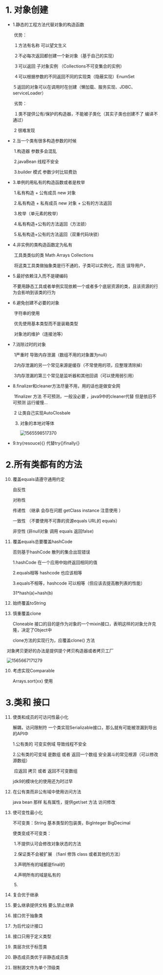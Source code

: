 # 1. 对象创建

- 1.静态的工程方法代替对象的构造函数

  ​	优势：

  ​			１方法有名称 可以望文生义

  ​			２不必每次返回都创建一个新对象（基于自己的实现）

  ​			３可以返回 子对象实例	（Collections不可变集合的实例）

  ​			４可以根据参数的不同返回不同的实现类（隐蔽实现）EnumSet

  ​			５返回的对象可以在调用时在创建（懒加载、服务实现、JDBC、serviceLoader）

  ​	劣势：

  ​			１类不提供公有/保护的构造器，不能被子类化（其实子类也创建不了 编译不通过）

  ​			 2 很难发现

- 2.当一个类有很多构造参数的时候

  ​			1.构造器  参数多会混乱

  ​			2.javaBean 线程不安全

  ​			3.builder 模式	参数少时比较费劲

- 3.单例的用私有的构造函数或者是枚举

  ​		1.私有构造 + 公有成员 new 对象 

  ​		2.私有构造 + 私有成员 new 对象 + 公有的方法返回

  ​		3.枚举（单元素的枚举）

  ​		4.私有构造+公有的方法返回（方法锁）

  ​		5.私有构造+公有的方法返回（双重代码块锁）

- 4.非实例的类构造函数定为私有

  ​	工具类类似的类 Math  Arrays Collections

  ​	将这类工具类做抽象类是行不通的，子类可以实例化，而且 误导用户，

- 5.最好依赖注入而不是硬编码

  ​	不要用静态工具或者单例实现依赖一个或者多个底层资源的类，且该资源的行为会影响到该类的行为

- 6.避免创建不必要的对象

  ​	字符串的使用

  ​	优先使用基本类型而不是装箱类型

  ​	对象池的维护（连接池等）

- 7.消除过时的对象

  ​	1严重时 导致内存泄漏（数组不用的对象置为null）	

  ​	2内存泄漏的另一个常见来源是缓存（不常使用的项，应整理清除掉）

  ​	3内存泄漏的第三个常见是监听器和其他回调（可以使用弱引用）

- 8.finalizer和cleaner方法尽量不用，用的话也是做安全网

  ​	1finalizer 方法 不可预测，一般没必要 ，java9中的cleaner代替 但是依旧不可预测 运行缓慢...

  ​	2 让类自己实现AutoClosbale

   3. 对象的本地对等体

      ![1565598517370](.\assets\1565598517370.png)

      

- 9.try(resouce){} 代替try{}finally{}

# 2.所有类都有的方法

10. 覆盖equals请遵守通用约定

    自反性

    对称性

    传递性 （继承 会存在问题  getClass  instance 注意使用 ）

    一致性 （不要使用不可靠的资源equals URL的 equals）

    非空性  (非null对象 调用 equals 返回false)

11. 覆盖equals总要覆盖hashCode  

    否则基于hashCode 散列的集合出现错误

    1.hashCode 在一个应用中始终返回相同的值

    2.equals相等 hashcode 也应该相等

    3.equals不相等，hashcode 可以相等（但应该去提高散列表的性能）

    31*hash(a)+hash(b)

12. 始终覆盖toString

    

13. 慎重覆盖clone

    Cloneable 接口的目的是作为对象的一个mixin接口，表明这样的对象允许克隆，决定了Object中

    clone方法的实现行为，应覆盖clone() 方法

​       对象拷贝更好的办法是提供提个拷贝构造器或者拷贝工厂

​		![1565667171279](.\assets\1565667171279.png)

10. 考虑实现Comparable

    Arrays.sort(xx) 使用

# 3.类和 接口

11. 使类和成员的可访问性最小化

    解耦，访问限制符 一个类实现Serializable接口，那么就有可能被泄漏到导出的API中

    1.公有类的 可变实例域 导致线程不安全

    2.公有类的可变域 是数组 或者 返回一个数组 安全漏斗的常见根源（可以修改源数组）

    ​	应返回 拷贝 或者 返回不可变数组

       jdk9的模块化的使用还为时过早

12. 在公有类而非公有域中使用访问方法

    java bean  那样  私有属性，提供get/set 方法 访问修改

13. 使可变性最小化

    不可变类：String  基本类型的包装类，BigInteger BigDecimal

    使类变成不可变类：

    ​	1.不提供认可会修改对象状态的方法

    ​	2.保证类不会被扩展 （fianl 修饰 class 或者其他的方法）

    ​	3.声明所有的域都是final的

    ​	4.声明所有的域是私有的

    ​	5.

14. 复合优于继承

15. 要么继承提供文档 要么禁止继承

16. 接口优于抽象类

17. 为后代设计接口

18. 接口只用于定义类型

19. 类层次优于标签类

20. 静态成员类优于非静态成员类

21. 限制源文件为单个顶级类
